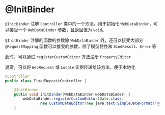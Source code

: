 # @InitBinder

`@InitBinder` 注解 `Controller` 类中的一个方法，用于初始化 `WebDataBinder`，可以接受一个 `WebDataBinder` 参数，且返回值为 `void`。

`@InitBinder` 注解的函数的参数除 `WebDataBinder` 外，还可以接受大部分 `@RequestMapping` 函数<span data-type="text" parent-style="color: var(--b3-card-info-color);background-color: var(--b3-card-info-background);">可以接受的参数</span>，除了模型特性和 `BindResult`、`Error` 等

此时，可以通过 `registerCustomEditor` 方法注册 `PropertyEditor`

通常，可以将 `WebRequest` 或 `Locale` 实例传递给该方法，便于本地化

```java
@Controller
public class FixedDepositController {

    @InitBinder
    public void initBinder(WebDataBinder webDataBinder) {
        webDataBinder.registerCustomEditor(Date.class, 
                new CustomDateEditor(new java.text.SimpleDateFormat("yyyy-MM-dd"), false));
    }
```


